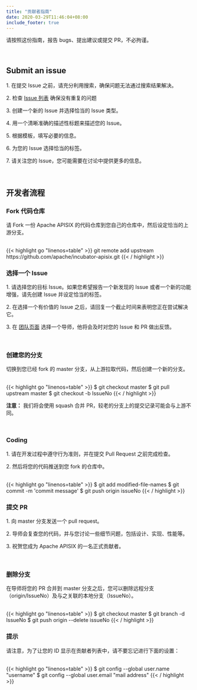 ```yaml
---
title: "贡献者指南"
date: 2020-03-29T11:46:04+08:00
include_footer: true
---
```


<div>
  <p>请按照这份指南，报告 bugs、提出建议或提交 PR，不必拘谨。</p>
  <br />
  <h2 class="title">Submit an issue</h2>
  <p>1. 在提交 Issue 之前，请充分利用搜索，确保问题无法通过搜索结果解决。</p>
  <p>2. 检查 <a href="https://github.com/apache/incubator-apisix/issues" target="_blank">Issue 列表</a> 确保没有重复的问题</p>
  <p>3. 创建一个新的 Issue 并选择恰当的 Issue 类型。</p>
  <p>4. 用一个清晰准确的描述性标题来描述您的 Issue。</p>
  <p>5. 根据模板，填写必要的信息。</p>
  <p>6. 为您的 Issue 选择恰当的标签。</p>
  <p>7. 请关注您的 Issue，您可能需要在讨论中提供更多的信息。</p>
  <br />
  <h2 class="title">开发者流程</h2>
  <p></p>
  <h3 class="subtitle">Fork 代码仓库</h3>
  <p>请 Fork 一份 Apache APISIX 的代码仓库到您自己的仓库中，然后设定恰当的上游分支。</p>
  <br />
  {{< highlight go "linenos=table" >}}
  git remote add upstream https://github.com/apache/incubator-apisix.git
  {{< / highlight >}}
  <br />
  <h3 class="subtitle">选择一个 Issue</h3>
  <p></p>
  <p>1. 请选择您的目标 Issue。如果您希望报告一个新发现的 Issue 或者一个新的功能增强，请先创建 Issue 并设定恰当的标签。</p>
  <p>2. 在选择一个有价值的 Issue 之后，请回复一个截止时间来表明您正在尝试解决它。</p>
  <p>3. 在 <a href="/team">团队页面</a> 选择一个导师，他将会及时对您的 Issue 和 PR 做出反馈。</p>
  <br />
  <h3 class="subtitle">创建您的分支</h3>
  <p></p>
  <p>切换到您已经 fork 的 master 分支，从上游拉取代码，然后创建一个新的分支。</p>
  <br />
  {{< highlight go "linenos=table" >}}
  $ git checkout master
  $ git pull upstream master
  $ git checkout -b IssueNo
  {{< / highlight >}}
  <p></p>
  <p><strong>注意：</strong> 我们将会使用 squash 合并 PR，较老的分支上的提交记录可能会与上游不同。</p>
  <br />
  <h3 class="subtitle">Coding</h3>
  <p></p>
  <p>1. 请在开发过程中遵守行为准则，并在提交 Pull Request 之前完成检查。</p>
  <p>2. 然后将您的代码推送到您 fork 的仓库中。</p>
  <br />
  {{< highlight go "linenos=table" >}}
  $ git add modified-file-names
  $ git commit -m 'commit message'
  $ git push origin issueNo
  {{< / highlight >}}
  <br />
  <h3 class="subtitle">提交 PR</h3>
  <p></p>
  <p>1. 向 master 分支发送一个 pull request。</p>
  <p>2. 导师会复查您的代码，并与您讨论一些细节问题，包括设计、实现、性能等。</p>
  <p>3. 祝贺您成为 Apache APISIX 的一名正式贡献者。</p>
  <br />
  <h3 class="subtitle">删除分支</h3>
  <p></p>
  <p>在导师将您的 PR 合并到 master 分支之后，您可以删除远程分支（origin/IssueNo）及与之关联的本地分支（IssueNo）。</p>
  <br />
  {{< highlight go "linenos=table" >}}
  $ git checkout master
  $ git branch -d IssueNo
  $ git push origin --delete issueNo
  {{< / highlight >}}
  <br />
  <h3 class="subtitle">提示</h3>
  <p></p>
  <p>请注意，为了让您的 ID 显示在贡献者列表中，请不要忘记进行下面的设置：</p>
  <br />
  {{< highlight go "linenos=table" >}}
  $ git config --global user.name "username"
  $ git config --global user.email "mail address"
  {{< / highlight >}}
</div>